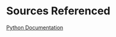 # Sources Referenced
[Python Documentation](https://docs.python.org/3/faq/general.html#why-was-python-created-in-the-first-place)
